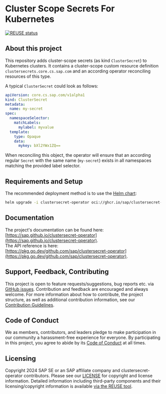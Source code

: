 # Cluster Scope Secrets For Kubernetes

[![REUSE status](https://api.reuse.software/badge/github.com/SAP/clustersecret-operator)](https://api.reuse.software/info/github.com/SAP/clustersecret-operator)

## About this project

This repository adds cluster-scope secrets (as kind `ClusterSecret`) to Kubernetes clusters.
It contains a cluster-scope custom resource definition `clustersecrets.core.cs.sap.com` 
and an according operator reconciling resources of this type.

A typical `ClusterSecret` could look as follows:

```yaml
apiVersion: core.cs.sap.com/v1alpha1
kind: ClusterSecret
metadata:
  name: my-secret
spec:
  namespaceSelector:
    matchLabels:
      mylabel: myvalue
  template:
    type: Opaque
    data:
      mykey: bXl2YWx1ZQ==
```

When reconciling this object, the operator will ensure that an according regular `Secret` with the same name (`my-secret`) exists
in all namespaces matching the provided label selector.

## Requirements and Setup

The recommended deployment method is to use the [Helm chart](https://github.com/sap/clustersecret-operator-helm):

```bash
helm upgrade -i clustersecret-operator oci://ghcr.io/sap/clustersecret-operator-helm/clustersecret-operator
```

## Documentation

The project's documentation can be found here: [https://sap.github.io/clustersecret-operator](https://sap.github.io/clustersecret-operator).  
The API reference is here: [https://pkg.go.dev/github.com/sap/clustersecret-operator](https://pkg.go.dev/github.com/sap/clustersecret-operator).

## Support, Feedback, Contributing

This project is open to feature requests/suggestions, bug reports etc. via [GitHub issues](https://github.com/SAP/clustersecret-operator/issues). Contribution and feedback are encouraged and always welcome. For more information about how to contribute, the project structure, as well as additional contribution information, see our [Contribution Guidelines](CONTRIBUTING.md).

## Code of Conduct

We as members, contributors, and leaders pledge to make participation in our community a harassment-free experience for everyone. By participating in this project, you agree to abide by its [Code of Conduct](https://github.com/SAP/.github/blob/main/CODE_OF_CONDUCT.md) at all times.

## Licensing

Copyright 2024 SAP SE or an SAP affiliate company and clustersecret-operator contributors. Please see our [LICENSE](LICENSE) for copyright and license information. Detailed information including third-party components and their licensing/copyright information is available [via the REUSE tool](https://api.reuse.software/info/github.com/SAP/clustersecret-operator).

